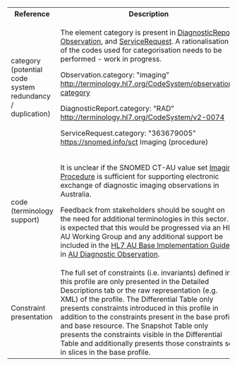 <table class="list" width="100%">
<tbody>
  <tr>
    <th>Reference</th>
    <th>Description</th>
    <th>Issue No.</th>
  </tr>
   <tr>
    <td>category (potential code system redundancy / duplication)</td>
    <td><p>The element category is present in <a href="http://hl7.org/fhir/R4/diagnosticreport.html">DiagnosticReport</a>, <a href="http://hl7.org/fhir/R4/observation.html">Observation</a>, and <a href="http://hl7.org/fhir/R4/servicerequest.html">ServiceRequest</a>. A rationalisation of the codes used for categorisation needs to be performed - work in progress.</p>
        <p>Observation.category: "imaging" <a href="http://hl7.org/fhir/R4/codesystem-observation-category.html">http://terminology.hl7.org/CodeSystem/observation-category</a></p>
        <p>DiagnosticReport.category: "RAD" <a href="http://hl7.org/fhir/R4/v2/0074/index.html">http://terminology.hl7.org/CodeSystem/v2-0074</a></p>
        <p>ServiceRequest.category: "363679005" <a href="http://hl7.org/fhir/R4/snomedct.html">https://snomed.info/sct</a> Imaging (procedure)</p></td>
    <td>See <a href="https://github.com/AuDigitalHealth/ci-fhir-r4/issues/28">ci-fhir-r4/issues/28</a></td>
   </tr>
   <tr>
            <td>code (terminology support)</td>
            <td><p>It is unclear if the SNOMED CT-AU value set <a href=" https://healthterminologies.gov.au/fhir/ValueSet/imaging-procedure-1">Imaging Procedure</a> is sufficient for supporting electronic exchange of diagnostic imaging observations in Australia.</p>
<p>Feedback from stakeholders should be sought on the need for additional terminologies in this sector. It is expected that this would be progressed via an HL7 AU Working Group and any additional support be included in the <a href="http://build.fhir.org/ig/hl7au/au-fhir-base/index.html">HL7 AU Base Implementation Guide</a> in <a href="http://build.fhir.org/ig/hl7au/au-fhir-base/StructureDefinition-au-diagnostic-observation.html">AU Diagnostic Observation</a>.</p></td>
            <td>See <a href="https://github.com/hl7au/au-fhir-base/issues/406">au-fhir-base/issues/406</a></td>
       </tr>
  <tr>
    <td>Constraint presentation</td>
    <td>The full set of constraints (i.e. invariants) defined in this profile are only presented in the Detailed Descriptions tab or the raw representation (e.g. XML) of the profile. The Differential Table only presents constraints introduced in this profile in addition to the constraints present in the base profile and base resource. The Snapshot Table only presents the constraints visible in the Differential Table and additionally presents those constraints set in slices in the base profile.</td>
    <td>See Zulip <a href="https://chat.fhir.org/#narrow/stream/179252-IG-creation/topic/Derived.20profile.20snapshot.20missing.20upstream.20invariants">Derived profile snapshot missing upstream invariants stream</a></td>
   </tr>    
</tbody>
</table>
